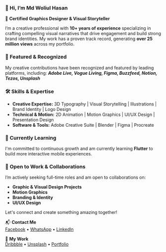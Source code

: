 ### 👋 Hi, I’m **Md Woliul Hasan**

🎨 **Certified Graphics Designer & Visual Storyteller**

I’m a creative professional with **10+ years of experience** specializing in crafting compelling visual narratives that drive engagement and build strong brand identities. My work has a proven track record, generating **over 25 million views** across my portfolio.

### 🌟 **Featured & Recognized**

My creative contributions have been recognized and featured by leading platforms, including: ***Adobe Live, Vogue Living, Figma, Buzzfeed, Notion, Tezos, Unsplash***

### 🛠️ **Skills & Expertise**

- **Creative Expertise:** 3D Typography | Visual Storytelling | Illustrations | Brand Identity | Logo Design
- **Technical & Motion:** 2D Animation | Motion Graphics | UI/UX Design | Presentation Design
- **Software & Tools:** Adobe Creative Suite | Blender | Figma | Procreate

### 🌱 **Currently Learning**

I'm committed to continuous growth and am currently learning **Flutter** to build more interactive mobile experiences.

### 🤝 **Open to Work & Collaborations**

I’m actively seeking full-time roles and am open to collaborations on:
- **Graphic & Visual Design Projects**
- **Motion Graphics**
- **Branding & Identity**
- **UI/UX Design**

Let's connect and create something amazing together!

📬 **Contact Me**  
[Facebook](https://www.facebook.com/WoliulDesign/) • [WhatsApp](https://wa.me/8801672448002) • [LinkedIn](https://linkedin.com/in/woliul)

🔗 **My Work**  
[Dribbble](https://dribbble.com/woliul) • [Unsplash](https://unsplash.com/collections/WiMiqXF0RwQ/%2B-3d-typography) • [Portfolio](https://woliul.com)
